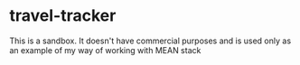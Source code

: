 # travel-tracker
This is a sandbox. It doesn't have commercial purposes and is used only as an example of my way of working with MEAN stack
